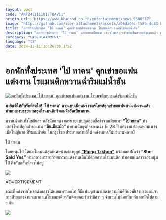 ```yaml
---
layout: post
code: "ART2411111017TOAVI1"
origin_url: "https://www.khaosod.co.th/entertainment/news_9500517"
image: "https://github.com/user-attachments/assets/a96da04c-f58a-4c83-baa1-ee5b2b110155"
title: "อกหักทั้งประเทศ 'ไป่ ทาคน' คุกเข่าขอแฟนแต่งงาน โรแมนติกหวานฉ่ำริมแม่น้ำฮัน"
description: "อกหักทั้งประเทศ 'ไป่ ทาคน' นายแบบเมียนมา เซอร์ไพรส์คุกเข่าขอแฟนสาวแต่งงานแล้ว ท่ามกลางบรรยากาศสุดโรแมนติกริมแม่น้ำฮันเป็นพยาน"
category: "ENTERTAINMENT"
language: "th"
date: 2024-11-11T10:26:36.175Z
---
```


# อกหักทั้งประเทศ 'ไป่ ทาคน' คุกเข่าขอแฟนแต่งงาน โรแมนติกหวานฉ่ำริมแม่น้ำฮัน

[![อกหักทั้งประเทศ 'ไป่ ทาคน' คุกเข่าขอแฟนแต่งงาน โรแมนติกหวานฉ่ำริมแม่น้ำฮัน](https://www.khaosod.co.th/wpapp/uploads/2024/11/pai111167-12.jpg "อกหักทั้งประเทศ 'ไป่ ทาคน' คุกเข่าขอแฟนแต่งงาน โรแมนติกหวานฉ่ำริมแม่น้ำฮัน")](https://www.khaosod.co.th/wpapp/uploads/2024/11/pai111167-12.jpg)

**มายินดีให้กับรักที่สดใส! ‘ไป่ ทาคน’ นายแบบเมียนมา เซอร์ไพรส์คุกเข่าขอแฟนสาวแต่งงานแล้ว ท่ามกลางบรรยากาศสุดโรแมนติกริมแม่น้ำฮันเป็นพยาน**

หวานฉ่ำกันทั้งโซเชียลฯ หลังนักแสดง และนายแบบสุดฮอตชื่อดังจากเมียนมา **“ไป่ ทาคน”** ทำเซอร์ไพรส์คุกเข่าขอแฟน **“ลินเมียะผิ่ว”** ทายาทนักธุรกิจของพม่า วัย 28 ปี แต่งงาน ด้วยแหวนเพชรเม็ดใหญ่มาก ที่ริมแม่น้ำฮัน ในกรุงโซล ประเทศเกาหลีใต้ หลังคบหากันมานานหลายปี

ไป่ ทาคน



โดยหนุ่มไป่ ได้เผยโมเมนต์สุดพิเศษผ่านช่องยูทูป [**“Paing Takhon”**](https://www.youtube.com/watch?v=mYijbU5AyK8) พร้อมแคปชั่นว่า **“She Said Yes”** ท่ามกลางบรรยากาศการขอแต่งงานเต็มไปด้วยความโรแมนติก ทำเอาแฟนสาวของหนุ่มไป่ ถึงกับกลั้นน้ำตาไม่อยู่

[![](https://www.khaosod.co.th/wpapp/uploads/2024/11/pai111167.jpg)](https://www.khaosod.co.th/wpapp/uploads/2024/11/pai111167.jpg)

ADVERTISEMENT

ขณะที่หลังจากโพสต์ดังกล่าวได้เผยแพร่ออกไป ก็มีแฟนๆเข้ามาแสดงความยินดีกับว่าที่เจ้าบ่าวและเจ้าสาวป้ายแดงจำนวนมาก แต่ในขณะเดียวกันต้องยอมรับว่ามีสาว ๆ จำนวนไม่น้อยที่พากันอกหักไปตาม ๆ กัน

[![](https://www.khaosod.co.th/wpapp/uploads/2024/11/pai111167-15.jpg)](https://www.khaosod.co.th/wpapp/uploads/2024/11/pai111167-15.jpg)

